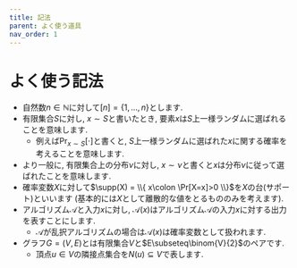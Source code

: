 ```yaml
---
title: 記法
parent: よく使う道具
nav_order: 1
---
```

# よく使う記法

- 自然数$n\in \mathbb{N}$に対して$[n]=\{1,\dots,n\}$とします.
- 有限集合$S$に対し, $x\sim S$と書いたとき, 要素$x$は$S$上一様ランダムに選ばれることを意味します.
  - 例えば$\Pr_{x\sim S}[\cdot]$と書くと, $S$上一様ランダムに選ばれた$x$に関する確率を考えることを意味します.
- より一般に, 有限集合上の分布$\nu$に対し, $x\sim \nu$と書くと$x$は分布$\nu$に従って選ばれたことを意味します.
- 確率変数$X$に対して$\supp(X) = \\{ x\colon \Pr[X=x]>0 \\}$を$X$の台(サポート)といいます (基本的には$X$として離散的な値をとるもののみを考えます).
- アルゴリズム$\mathcal{A}$と入力$x$に対し, $\mathcal{A}(x)$はアルゴリズム$\mathcal{A}$の入力$x$に対する出力を表すことにします.
  - $\mathcal{A}$が乱択アルゴリズムの場合は$\mathcal{A}(x)$は確率変数として扱われます.
- グラフ$G=(V,E)$とは有限集合$V$と$E\subseteq\binom{V}{2}$のペアです.
  - 頂点$u\in V$の隣接点集合を$N(u)\subseteq V$で表します.